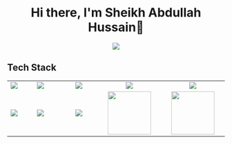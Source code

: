 <!DOCTYPE html>
<html lang="en">

<head>
    <meta charset="UTF-8">
    <meta name="viewport" content="width=device-width, initial-scale=1.0">
    <title>Document</title>
</head>
<body>
        <div align="center">
            <h1> Hi there, I'm Sheikh Abdullah Hussain👋 <a href="https://https://github.com/SheikhAbdullah1/"></h1>
        </div>
        <p align="center">
            <a href="https://https://github.com/SheikhAbdullah1/"><img src="https://readme-typing-svg.herokuapp.com/?lines=Fronted+and+Web+Developer;Gen+Ai+Chatbot+Developer&font=Roboto&size=26&duration=3500&pause=500&center=true&width=500&height=50&color=eab676"></a>
        <h2>Tech Stack</h2>
        <table width="100">
            <tr>
                <td align='center'>
                    <img src="https://firebasestorage.googleapis.com/v0/b/images-394d7.appspot.com/o/Html_logo.png?alt=media&token=fac7ed97-6ac4-4828-8db5-76a5a5ae7799">
                </td>
                <td align='center'>
                    <img src="https:https://firebasestorage.googleapis.com/v0/b/images-394d7.appspot.com/o/css_logo.png?alt=media&token=0c748291-09cc-417d-849b-fb3b5c46a767">
                </td>
                <td align='center'>
                    <img src="https://github.com/abranhe/programming-languages-logos/blob/master/src/javascript/javascript.svg">
                </td>
                <td align='center'>
                    <img src="https://firebasestorage.googleapis.com/v0/b/images-394d7.appspot.com/o/BS_logo.png?alt=media&token=92ca65a0-92a4-4c35-928e-e0b8232c2330">
                </td>
                <td align='center' width="200">
                    <img src="https://www.vectorlogo.zone/logos/reactjs/reactjs-ar21.svg">
                </td>
            </tr>
            <tr>
                <td align='center'>
                    <img src="https://firebasestorage.googleapis.com/v0/b/images-394d7.appspot.com/o/react_native_logo.png?alt=media&token=91bb96d5-8aa7-438c-87ec-490dfe64860a">
                </td>
                <td align='center' width="200">
                    <img src="https://firebasestorage.googleapis.com/v0/b/foodapp-lqii.appspot.com/o/internee.pk%20raphics%2Fopenai-chatgpt-logo-icon-free-png.webp?alt=media&token=7f1e7f67-d80a-4e04-9d39-c37007c3f547">
                </td>
                <td align='center' width="200">
                    <img src="https://firebasestorage.googleapis.com/v0/b/foodapp-lqii.appspot.com/o/internee.pk%20raphics%2Fgoogle-ai-gemini91216.logowik.com.webp?alt=media&token=2e4ad51e-4dec-4382-927b-0c2fdf5faa46">
                </td>
                <td align='center' width="200">
                    <img src="https://www.svgrepo.com/show/353648/dialogflow.svg" width="100">
                </td>
                <td align='center' width="200">
                    <img src="https://firebasestorage.googleapis.com/v0/b/images-394d7.appspot.com/o/kommunicate-logo.png?alt=media&token=e2ea548f-bb79-4920-917d-0773f24cb583" width="100">
                </td>
            </tr>
        </table>
        </p>
        <!-- <p align="center">
      <a href="https://www.linkedin.com/in/sheikhabdullah01/"><img src="https://firebasestorage.googleapis.com/v0/b/images-394d7.appspot.com/o/linkedin.svg?alt=media&token=07b54677-198f-4dcf-9210-e96c8541f382?style=flat&logo=Instagram&logoColor=white"/></a>
      <a href="mailto:abdullahhussain0501@gmail.com"><img src="https://firebasestorage.googleapis.com/v0/b/images-394d7.appspot.com/o/git.svg?alt=media&token=51db8319-8483-44fd-b37d-aea3e78f928c?style=flat&logo=Instagram&logoColor=white"/></a>
      <a href="https://www.instagram.com/hammad2980/"><img src="https://img.shields.io/badge/-@hammad2980-E4405F?style=flat&logo=Instagram&logoColor=white"/></a>
       </p> -->
        <!-- <br> -->
    </body>
</html>
